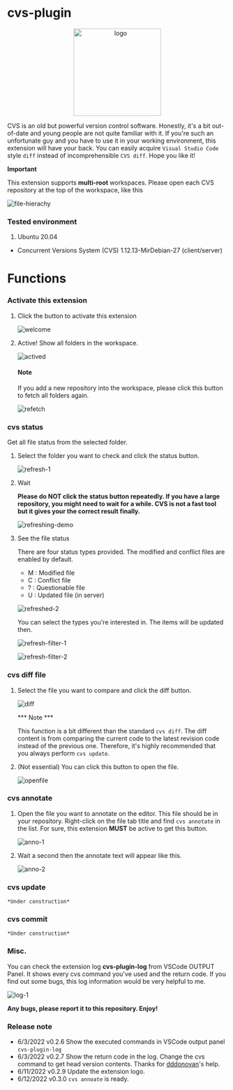 # cvs-plugin

<p align="center">
<img src="/resources/cvs_logo_color.jpg" alt="logo" width="200" height="200"/>
</p>

CVS is an old but powerful version control software. Honestly, it's a bit out-of-date and young people are not quite familiar with it. If you're such an unfortunate guy and you have to use it in your working environment, this extension will have your back. You can easily acquire `Visual Studio Code` style `diff` instead of incomprehensible `CVS diff`. Hope you like it!

**Important**

This extension supports **multi-root** workspaces. Please open each CVS repository at the top of the workspace, like this

![file-hierachy](/resources/readme/file-hierachy.png "Folder structure")

### Tested environment

  1. Ubuntu 20.04
   * Concurrent Versions System (CVS) 1.12.13-MirDebian-27 (client/server)

# Functions

### Activate this extension

1. Click the button to activate this extension

    ![welcome](/resources/readme/welcome.png "Welcome page")

2. Active! Show all folders in the workspace.
   
   ![actived](/resources/readme/actived.png "Active page")

    #### Note

    If you add a new repository into the workspace, please click this button to fetch all folders again.

    ![refetch](/resources/readme/refetch.png "Refetch button")

### cvs status

Get all file status from the selected folder.

1. Select the folder you want to check and click the status button.

    ![refresh-1](/resources/readme/refresh-1.png "Refresh 1")

2. Wait

    __Please do NOT click the status button repeatedly. If you have a large repository, you might need to wait for a while. CVS is not a fast tool but it gives your the correct result finally.__
    
    ![refreshing-demo](/resources/readme/refreshing-demo.png "Refreshing Demo")

3. See the file status

    There are four status types provided. The modified and conflict files are enabled by default.
    * M : Modified file
    * C : Conflict file
    * ? : Questionable file
    * U : Updated file (in server)

    ![refreshed-2](/resources/readme/refresh-2.png "Refresh 2")

    You can select the types you're interested in. The items will be updated then.

    ![refresh-filter-1](/resources/readme/refresh-filter-1.png "Filter 1")

    ![refresh-filter-2](/resources/readme/refresh-filter-2.png "Filter 2")


### cvs diff file

1. Select the file you want to compare and click the diff button.

    ![diff](/resources/readme/diff.png "Diff")

    *** Note ***
    
    This function is a bit different than the standard `cvs diff`. The diff content is from comparing the current code to the latest revision code instead of the previous one. Therefore, it's highly recommended that you always perform `cvs update`.

2. (Not essential) You can click this button to open the file.

    ![openfile](/resources/readme/open-file.png "OpenFile")

### cvs annotate

1. Open the file you want to annotate on the editor. This file should be in your repository. Right-click on the file tab title and find `cvs annotate` in the list. For sure, this extension __MUST__ be active to get this button.

    ![anno-1](/resources/readme/annotate-1.png "Annotate file 1")

2. Wait a second then the annotate text will appear like this.

    ![anno-2](/resources/readme/annotate-2.png "Annotate file 2")

### cvs update

    *Under construction*

### cvs commit

    *Under construction*


### Misc.

You can check the extension log __cvs-plugin-log__ from VSCode OUTPUT Panel. It shows every cvs command you've used and the return code. If you find out some bugs, this log information would be very helpful to me.

![log-1](/resources/readme/log-1.png "log-1")



**Any bugs, please report it to this repository. Enjoy!**


### Release note

* 6/3/2022 v0.2.6 Show the executed commands in VSCode output panel `cvs-plugin-log`
* 6/3/2022 v0.2.7 Show the return code in the log. Change the cvs command to get head version contents. Thanks for [dddonovan](https://github.com/dddonovan)'s help.
* 6/11/2022 v0.2.9 Update the extension logo.
* 6/12/2022 v0.3.0 `cvs annoate` is ready.
